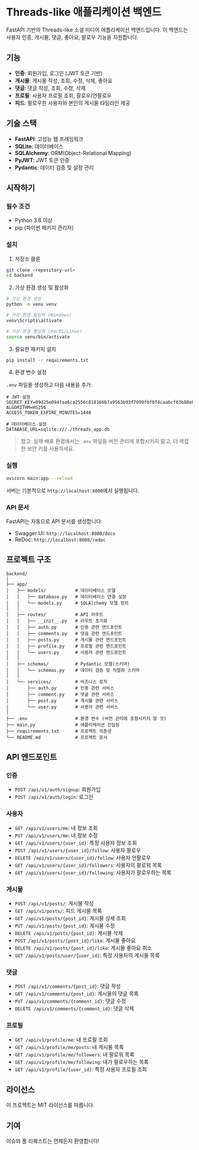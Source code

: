 # Threads-like 애플리케이션 백엔드

FastAPI 기반의 Threads-like 소셜 미디어 애플리케이션 백엔드입니다. 이 백엔드는 사용자 인증, 게시물, 댓글, 좋아요, 팔로우 기능을 지원합니다.

## 기능

- **인증**: 회원가입, 로그인 (JWT 토큰 기반)
- **게시물**: 게시물 작성, 조회, 수정, 삭제, 좋아요
- **댓글**: 댓글 작성, 조회, 수정, 삭제
- **프로필**: 사용자 프로필 조회, 팔로우/언팔로우
- **피드**: 팔로우한 사용자와 본인의 게시물 타임라인 제공

## 기술 스택

- **FastAPI**: 고성능 웹 프레임워크
- **SQLite**: 데이터베이스
- **SQLAlchemy**: ORM(Object-Relational Mapping)
- **PyJWT**: JWT 토큰 인증
- **Pydantic**: 데이터 검증 및 설정 관리

## 시작하기

### 필수 조건

- Python 3.8 이상
- pip (파이썬 패키지 관리자)

### 설치

1. 저장소 클론

```bash
git clone <repository-url>
cd backend
```

2. 가상 환경 생성 및 활성화

```bash
# 가상 환경 생성
python -m venv venv

# 가상 환경 활성화 (Windows)
venv\Scripts\activate

# 가상 환경 활성화 (macOS/Linux)
source venv/bin/activate
```

3. 필요한 패키지 설치

```bash
pip install -r requirements.txt
```

4. 환경 변수 설정

`.env` 파일을 생성하고 다음 내용을 추가:

```
# JWT 설정
SECRET_KEY=09d25e094faa6ca2556c818166b7a9563b93f7099f6f0f4caa6cf63b88e8d3e7
ALGORITHM=HS256
ACCESS_TOKEN_EXPIRE_MINUTES=1440

# 데이터베이스 설정
DATABASE_URL=sqlite:///./threads_app.db
```

> 참고: 실제 배포 환경에서는 `.env` 파일을 버전 관리에 포함시키지 말고, 더 복잡한 보안 키를 사용하세요.

### 실행

```bash
uvicorn main:app --reload
```

서버는 기본적으로 `http://localhost:8000`에서 실행됩니다.

### API 문서

FastAPI는 자동으로 API 문서를 생성합니다:

- Swagger UI: `http://localhost:8000/docs`
- ReDoc: `http://localhost:8000/redoc`

## 프로젝트 구조

```
backend/
│
├── app/
│   ├── models/           # 데이터베이스 모델
│   │   ├── database.py   # 데이터베이스 연결 설정
│   │   └── models.py     # SQLAlchemy 모델 정의
│   │
│   ├── routes/           # API 라우트
│   │   ├── __init__.py   # 라우트 초기화
│   │   ├── auth.py       # 인증 관련 엔드포인트
│   │   ├── comments.py   # 댓글 관련 엔드포인트
│   │   ├── posts.py      # 게시물 관련 엔드포인트
│   │   ├── profile.py    # 프로필 관련 엔드포인트
│   │   └── users.py      # 사용자 관련 엔드포인트
│   │
│   ├── schemas/          # Pydantic 모델(스키마)
│   │   └── schemas.py    # 데이터 검증 및 직렬화 스키마
│   │
│   └── services/         # 비즈니스 로직
│       ├── auth.py       # 인증 관련 서비스
│       ├── comment.py    # 댓글 관련 서비스
│       ├── post.py       # 게시물 관련 서비스
│       └── user.py       # 사용자 관련 서비스
│
├── .env                  # 환경 변수 (버전 관리에 포함시키지 말 것)
├── main.py               # 애플리케이션 진입점
├── requirements.txt      # 프로젝트 의존성
└── README.md             # 프로젝트 문서
```

## API 엔드포인트

### 인증

- `POST /api/v1/auth/signup`: 회원가입
- `POST /api/v1/auth/login`: 로그인

### 사용자

- `GET /api/v1/users/me`: 내 정보 조회
- `PUT /api/v1/users/me`: 내 정보 수정
- `GET /api/v1/users/{user_id}`: 특정 사용자 정보 조회
- `POST /api/v1/users/{user_id}/follow`: 사용자 팔로우
- `DELETE /api/v1/users/{user_id}/follow`: 사용자 언팔로우
- `GET /api/v1/users/{user_id}/followers`: 사용자의 팔로워 목록
- `GET /api/v1/users/{user_id}/following`: 사용자가 팔로우하는 목록

### 게시물

- `POST /api/v1/posts/`: 게시물 작성
- `GET /api/v1/posts/`: 피드 게시물 목록
- `GET /api/v1/posts/{post_id}`: 게시물 상세 조회
- `PUT /api/v1/posts/{post_id}`: 게시물 수정
- `DELETE /api/v1/posts/{post_id}`: 게시물 삭제
- `POST /api/v1/posts/{post_id}/like`: 게시물 좋아요
- `DELETE /api/v1/posts/{post_id}/like`: 게시물 좋아요 취소
- `GET /api/v1/posts/user/{user_id}`: 특정 사용자의 게시물 목록

### 댓글

- `POST /api/v1/comments/{post_id}`: 댓글 작성
- `GET /api/v1/comments/{post_id}`: 게시물의 댓글 목록
- `PUT /api/v1/comments/{comment_id}`: 댓글 수정
- `DELETE /api/v1/comments/{comment_id}`: 댓글 삭제

### 프로필

- `GET /api/v1/profile/me`: 내 프로필 조회
- `GET /api/v1/profile/me/posts`: 내 게시물 목록
- `GET /api/v1/profile/me/followers`: 내 팔로워 목록
- `GET /api/v1/profile/me/following`: 내가 팔로우하는 목록
- `GET /api/v1/profile/{user_id}`: 특정 사용자 프로필 조회

## 라이선스

이 프로젝트는 MIT 라이선스를 따릅니다.

## 기여

이슈와 풀 리퀘스트는 언제든지 환영합니다!
